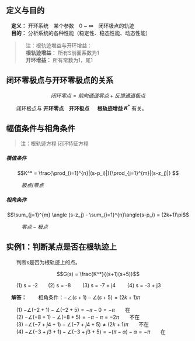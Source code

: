 ## 定义与目的

&emsp;**定义：** 开环系统&emsp;某个参数&emsp;$0$ ~ $\infty$&emsp;闭环极点的轨迹  
&emsp;**目的：** 分析系统的各种性能（稳定性、稳态性能、动态性能）

>&emsp;注：根轨迹增益与开环增益：  
>&emsp;**根轨迹增益：** 所有S前面系数为1  
>&emsp;**开环增益：** 所有常数为1，尾1  


## 闭环零极点与开环零极点的关系

$$闭环零点 = 前向通道零点 + 反馈通道极点$$

&emsp;&emsp;闭环极点与 **开环零点**&emsp;**开环极点** &emsp; **根轨迹增益 $K^*$** 有关。


## 幅值条件与相角条件

> 注：根轨迹方程
> 闭环特征方程

##### 模值条件

$$K^* =  \frac{\prod_{i=1}^{n}|(s-p_i)|}{\prod_{j=1}^{m}|(s-z_j)|} $$

&emsp;&emsp;&emsp;$极点/零点$

##### 相角条件

$$\sum_{j=1}^{m} \angle (s-z_j) - \sum_{i=1}^{n}\angle(s-p_i) = (2k+1)\pi$$

&emsp;&emsp;&emsp;$零点-极点$

## 实例1：判断某点是否在根轨迹上

&emsp;&emsp;判断s是否为根轨迹上的点。

$$G(s) = \frac{K^*}{(s+1)(s+5)}$$

&emsp;&emsp;(1) s = -2&emsp;&emsp;(2) s = -8 &emsp;&emsp;(3) s = -7 + j4 &emsp;&emsp;(4) s = -3 + j3 

&emsp;**解答：**
&emsp;&emsp;相角条件：$-\angle(s+1)-\angle(s+5) = (2k+1)\pi$

&emsp;&emsp;(1) $-\angle(-2+1)-\angle(-2+5) = -\pi - 0 = -\pi$&emsp;&emsp;在  
&emsp;&emsp;(2) $-\angle(-8+1)-\angle(-8+5) = -\pi - \pi = -2\pi$&emsp;&emsp;不在  
&emsp;&emsp;(3) $-\angle(-7 + j4 + 1)-\angle(-7 + j4+5)  \neq (2k+1)\pi$&emsp;&emsp;不在  
&emsp;&emsp;(4) $-\angle(-3 + j3+1)-\angle(-3 + j3+5) = -(\pi-\alpha) - \alpha = -\pi$&emsp;&emsp;在 









